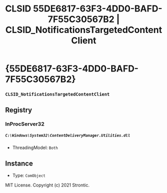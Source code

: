 ﻿---
title: "CLSID 55DE6817-63F3-4DD0-BAFD-7F55C30567B2 | CLSID_NotificationsTargetedContentClient"
excerpt: What is COM-Object CLSID 55DE6817-63F3-4DD0-BAFD-7F55C30567B2?
---

# {55DE6817-63F3-4DD0-BAFD-7F55C30567B2}

### `CLSID_NotificationsTargetedContentClient`

## Registry


### InProcServer32

##### `C:\Windows\System32\ContentDeliveryManager.Utilities.dll`
* ThreadingModel: `Both`

## Instance

* Type: `ComObject`

MIT License. Copyright (c) 2021 Strontic.


